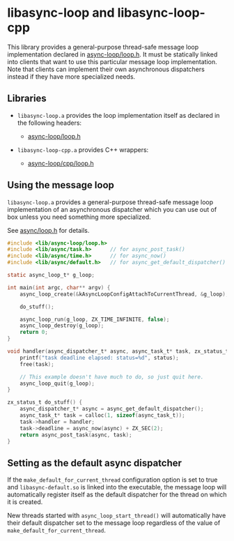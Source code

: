 # libasync-loop and libasync-loop-cpp

This library provides a general-purpose thread-safe message loop
implementation declared in [async-loop/loop.h](include/lib/async-loop/loop.h).
It must be statically linked into clients that want to use this particular
message loop implementation.  Note that clients can implement their own
asynchronous dispatchers instead if they have more specialized needs.

## Libraries

- `libasync-loop.a` provides the loop implementation itself as declared in
the following headers:
    - [async-loop/loop.h](include/lib/async-loop/loop.h)

- `libasync-loop-cpp.a` provides C++ wrappers:
    - [async-loop/cpp/loop.h](include/lib/async-loop/cpp/loop.h)

## Using the message loop

`libasync-loop.a` provides a general-purpose thread-safe message loop
implementation of an asynchronous dispatcher which you can use out of box
unless you need something more specialized.

See [async/loop.h](include/async/loop.h) for details.

```c
#include <lib/async-loop/loop.h>
#include <lib/async/task.h>      // for async_post_task()
#include <lib/async/time.h>      // for async_now()
#include <lib/async/default.h>   // for async_get_default_dispatcher()

static async_loop_t* g_loop;

int main(int argc, char** argv) {
    async_loop_create(&kAsyncLoopConfigAttachToCurrentThread, &g_loop);

    do_stuff();

    async_loop_run(g_loop, ZX_TIME_INFINITE, false);
    async_loop_destroy(g_loop);
    return 0;
}

void handler(async_dispatcher_t* async, async_task_t* task, zx_status_t status) {
    printf("task deadline elapsed: status=%d", status);
    free(task);

    // This example doesn't have much to do, so just quit here.
    async_loop_quit(g_loop);
}

zx_status_t do_stuff() {
    async_dispatcher_t* async = async_get_default_dispatcher();
    async_task_t* task = calloc(1, sizeof(async_task_t));
    task->handler = handler;
    task->deadline = async_now(async) + ZX_SEC(2);
    return async_post_task(async, task);
}
```

## Setting as the default async dispatcher

If the `make_default_for_current_thread` configuration option is set to true
and `libasync-default.so` is linked into the executable, the message loop
will automatically register itself as the default dispatcher for the thread on
which it is created.

New threads started with `async_loop_start_thread()` will automatically have
their default dispatcher set to the message loop regardless of the value of
`make_default_for_current_thread`.
